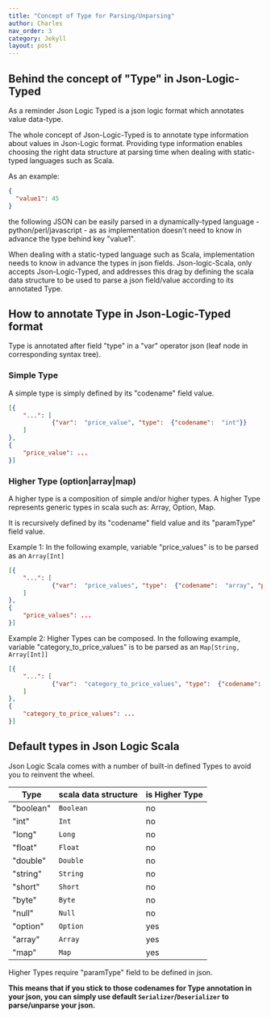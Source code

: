 ```yaml
---
title: "Concept of Type for Parsing/Unparsing"
author: Charles
nav_order: 3
category: Jekyll
layout: post
---
```


## Behind the concept of "Type" in Json-Logic-Typed

As a reminder Json Logic Typed is a json logic format which annotates value data-type.

The whole concept of Json-Logic-Typed is to annotate type information about values in Json-Logic format.
Providing type information enables choosing the right data structure at parsing time when dealing
with static-typed languages such as Scala.

As an example:
```json
{
  "value1": 45
}
```
the following JSON can be easily parsed in a dynamically-typed language - python/perl/javascript - as
as implementation doesn't need to know in advance the type behind key "value1".

When dealing with a static-typed language such as Scala, implementation needs to know in advance
the types in json fields.
Json-logic-Scala, only accepts Json-Logic-Typed, and addresses this drag by defining the scala data structure
to be used to parse a json field/value according to its annotated Type.

## How to annotate Type in Json-Logic-Typed format
Type is annotated after field "type" in a "var" operator json (leaf node in corresponding syntax tree).

### Simple Type
A simple type is simply defined by its "codename" field value.
```json
[{
    "...": [
            {"var":  "price_value", "type":  {"codename":  "int"}}
    ]
},
{
    "price_value": ...
}]
```

### Higher Type (option|array|map)
A higher type is a composition of simple and/or higher types.
A higher Type represents generic types in scala such as: Array, Option, Map.

It is recursively defined by its "codename" field value and its "paramType" field value.

Example 1:
In the following example, variable "price_values" is to be parsed as an `Array[Int]`
```json
[{
    "...": [
            {"var":  "price_values", "type":  {"codename":  "array", "paramType": {"codename":  "int"}}}
    ]
},
{
    "price_values": ...
}]
```

Example 2:
Higher Types can be composed.
In the following example, variable "category_to_price_values" is to be parsed as an `Map[String, Array[Int]]`
```json
[{
    "...": [
            {"var":  "category_to_price_values", "type":  {"codename":  "map", "paramType": {"codename":  "array", "paramType": {"codename":  "int"}}}}
    ]
},
{
    "category_to_price_values": ...
}]
```

## Default types in Json Logic Scala
Json Logic Scala comes with a number of built-in defined Types to avoid you to reinvent the wheel.

| Type  | scala data structure  | is Higher Type    |
|---|---|---|
|   "boolean"   |    `Boolean`   |  no  |
|   "int"       |    `Int`       |  no  |
|   "long"      |    `Long`      |  no  |
|   "float"     |    `Float`     |  no  |
|   "double"    |    `Double`    |  no  |
|   "string"    |    `String`    |  no  |
|   "short"     |    `Short`     |  no  |
|   "byte"      |    `Byte`      |  no  |
|   "null"      |    `Null`      |  no  |
|   "option"     |    `Option`     |  yes  |
|   "array"      |    `Array`      |  yes  |
|   "map"      |    `Map`      |  yes  |

Higher Types require "paramType" field to be defined in json.

**This means that if you stick to those codenames for Type annotation in your json, you can simply use
default `Serializer`/`Deserializer` to parse/unparse your json.**
